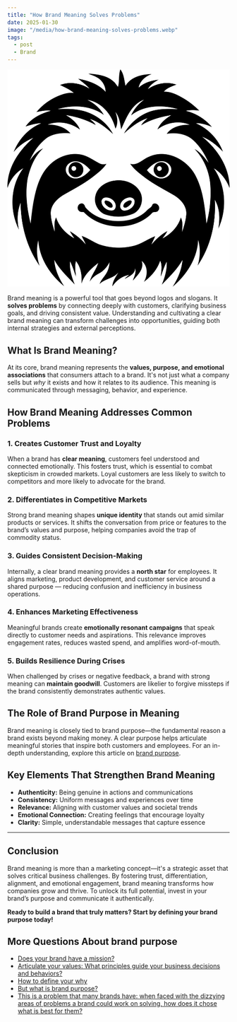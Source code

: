 ```yaml
---
title: "How Brand Meaning Solves Problems"
date: 2025-01-30
image: "/media/how-brand-meaning-solves-problems.webp"
tags:
  - post
  - Brand
---
```


![How Brand Meaning Solves Problems](/media/how-brand-meaning-solves-problems.webp)

Brand meaning is a powerful tool that goes beyond logos and slogans. It **solves problems** by connecting deeply with customers, clarifying business goals, and driving consistent value. Understanding and cultivating a clear brand meaning can transform challenges into opportunities, guiding both internal strategies and external perceptions.

## What Is Brand Meaning?

At its core, brand meaning represents the **values, purpose, and emotional associations** that consumers attach to a brand. It's not just what a company sells but *why* it exists and how it relates to its audience. This meaning is communicated through messaging, behavior, and experience.

## How Brand Meaning Addresses Common Problems

### 1. **Creates Customer Trust and Loyalty**

When a brand has **clear meaning**, customers feel understood and connected emotionally. This fosters trust, which is essential to combat skepticism in crowded markets. Loyal customers are less likely to switch to competitors and more likely to advocate for the brand.

### 2. **Differentiates in Competitive Markets**

Strong brand meaning shapes **unique identity** that stands out amid similar products or services. It shifts the conversation from price or features to the brand’s values and purpose, helping companies avoid the trap of commodity status.

### 3. **Guides Consistent Decision-Making**

Internally, a clear brand meaning provides a **north star** for employees. It aligns marketing, product development, and customer service around a shared purpose — reducing confusion and inefficiency in business operations.

### 4. **Enhances Marketing Effectiveness**

Meaningful brands create **emotionally resonant campaigns** that speak directly to customer needs and aspirations. This relevance improves engagement rates, reduces wasted spend, and amplifies word-of-mouth.

### 5. **Builds Resilience During Crises**

When challenged by crises or negative feedback, a brand with strong meaning can **maintain goodwill**. Customers are likelier to forgive missteps if the brand consistently demonstrates authentic values.

## The Role of Brand Purpose in Meaning

Brand meaning is closely tied to brand purpose—the fundamental reason a brand exists beyond making money. A clear purpose helps articulate meaningful stories that inspire both customers and employees. For an in-depth understanding, explore this article on [brand purpose](https://supertotallyawesome.com/posts/brand-purpose).

## Key Elements That Strengthen Brand Meaning

- **Authenticity:** Being genuine in actions and communications  
- **Consistency:** Uniform messages and experiences over time  
- **Relevance:** Aligning with customer values and societal trends  
- **Emotional Connection:** Creating feelings that encourage loyalty  
- **Clarity:** Simple, understandable messages that capture essence  

---

## Conclusion

Brand meaning is more than a marketing concept—it's a strategic asset that solves critical business challenges. By fostering trust, differentiation, alignment, and emotional engagement, brand meaning transforms how companies grow and thrive. To unlock its full potential, invest in your brand’s purpose and communicate it authentically.

**Ready to build a brand that truly matters? Start by defining your brand purpose today!**

## More Questions About brand purpose

- [Does your brand have a mission?](/posts/does-your-brand-have-a-mission)
- [Articulate your values: What principles guide your business decisions and behaviors?](/posts/articulate-your-values-what-principles-guide-your-)
- [How to define your why](/posts/how-to-define-your-why)
- [But what is brand purpose?](/posts/but-what-is-brand-purpose)
- [This is a problem that many brands have: when faced with the dizzying areas of problems a brand could work on solving, how does it chose what is best for them?](/posts/this-is-a-problem-that-many-brands-have-when-faced)
